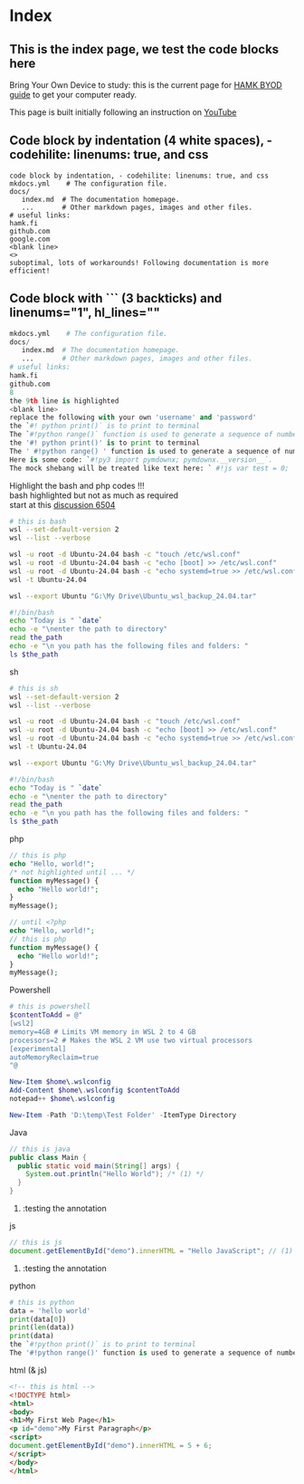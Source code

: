# Index
## This is the index page, we test the code blocks here

Bring Your Own Device to study: this is the current page for <a href="https://hamk-business-information-technology.github.io/os/" target="_blank">HAMK BYOD guide</a> to get your computer ready.

This page is built initially following an instruction on <a href="https://www.youtube.com/watch?v=Q-YA_dA8C20" target="_blank">YouTube</a>

## Code block by indentation (4 white spaces), - codehilite: linenums: true, and css
    code block by indentation, - codehilite: linenums: true, and css
    mkdocs.yml    # The configuration file.
    docs/
       index.md  # The documentation homepage.
       ...       # Other markdown pages, images and other files.
    # useful links:
    hamk.fi
    github.com
    google.com
    <blank line>
    <>
    suboptimal, lots of workarounds! Following documentation is more efficient!

## Code block with ``` (3 backticks) and linenums="1", hl_lines=""
```py linenums="1", hl_lines="9 11 15"
mkdocs.yml    # The configuration file.
docs/
   index.md  # The documentation homepage.
   ...       # Other markdown pages, images and other files.
# useful links:
hamk.fi
github.com
8
the 9th line is highlighted
<blank line>
replace the following with your own 'username' and 'password'
the `#! python print()` is to print to terminal
The `#!python range()` function is used to generate a sequence of numbers.
the '#! python print()' is to print to terminal
The ' #!python range() ' function is used to generate a sequence of numbers.
Here is some code: `#!py3 import pymdownx; pymdownx.__version__`.
The mock shebang will be treated like text here: ` #!js var test = 0; `. 

```

Highlight the bash and php codes !!!  
bash highlighted but not as much as required  
start at this <a href='https://github.com/squidfunk/mkdocs-material/discussions/6504' target='_blank'>discussion 6504</a>    

```bash linenums="1"
# this is bash
wsl --set-default-version 2
wsl --list --verbose

wsl -u root -d Ubuntu-24.04 bash -c "touch /etc/wsl.conf"
wsl -u root -d Ubuntu-24.04 bash -c "echo [boot] >> /etc/wsl.conf" 
wsl -u root -d Ubuntu-24.04 bash -c "echo systemd=true >> /etc/wsl.conf" 
wsl -t Ubuntu-24.04

wsl --export Ubuntu "G:\My Drive\Ubuntu_wsl_backup_24.04.tar"

#!/bin/bash
echo "Today is " `date`
echo -e "\nenter the path to directory"
read the_path
echo -e "\n you path has the following files and folders: "
ls $the_path
```

sh  
```sh linenums="1"
# this is sh
wsl --set-default-version 2
wsl --list --verbose

wsl -u root -d Ubuntu-24.04 bash -c "touch /etc/wsl.conf"
wsl -u root -d Ubuntu-24.04 bash -c "echo [boot] >> /etc/wsl.conf" 
wsl -u root -d Ubuntu-24.04 bash -c "echo systemd=true >> /etc/wsl.conf" 
wsl -t Ubuntu-24.04

wsl --export Ubuntu "G:\My Drive\Ubuntu_wsl_backup_24.04.tar"

#!/bin/bash
echo "Today is " `date`
echo -e "\nenter the path to directory"
read the_path
echo -e "\n you path has the following files and folders: "
ls $the_path
```


php  
```php linenums="1"
// this is php
echo "Hello, world!";
/* not highlighted until ... */
function myMessage() {
  echo "Hello world!";
}
myMessage();

// until <?php
echo "Hello, world!";
// this is php
function myMessage() {
  echo "Hello world!";
}
myMessage();

```

Powershell
```powershell linenums="1"
# this is powershell
$contentToAdd = @"
[wsl2]
memory=4GB # Limits VM memory in WSL 2 to 4 GB
processors=2 # Makes the WSL 2 VM use two virtual processors
[experimental]
autoMemoryReclaim=true
"@

New-Item $home\.wslconfig
Add-Content $home\.wslconfig $contentToAdd
notepad++ $home\.wslconfig

New-Item -Path 'D:\temp\Test Folder' -ItemType Directory
```

Java  

```java title="helloWorld.jav" linenums="1"
// this is java
public class Main {
  public static void main(String[] args) {
    System.out.println("Hello World"); /* (1) */
  }
}
```
1. :testing the annotation

js  
```js linenums="1"
// this is js
document.getElementById("demo").innerHTML = "Hello JavaScript"; // (1)
```
1. :testing the annotation

python  
```py linenums="1"
# this is python
data = 'hello world'
print(data[0])
print(len(data))
print(data)
the `#!python print()` is to print to terminal
The '#!python range()' function is used to generate a sequence of numbers.
```

html (& js)  
```html linenums="1"
<!-- this is html -->
<!DOCTYPE html>
<html>
<body>
<h1>My First Web Page</h1>
<p id="demo">My First Paragraph</p>
<script>
document.getElementById("demo").innerHTML = 5 + 6;
</script>
</body>
</html>
```